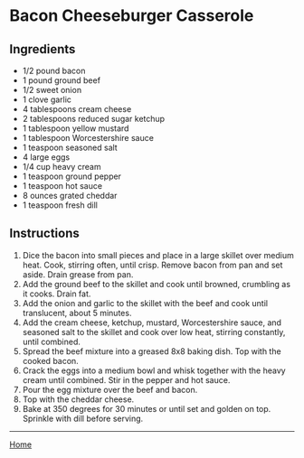 # Bacon Cheeseburger Casserole

## Ingredients
- 1/2 pound bacon
- 1 pound ground beef
- 1/2 sweet onion
- 1 clove garlic
- 4 tablespoons cream cheese
- 2 tablespoons reduced sugar ketchup
- 1 tablespoon yellow mustard
- 1 tablespoon Worcestershire sauce
- 1 teaspoon seasoned salt
- 4 large eggs
- 1/4 cup heavy cream
- 1 teaspoon ground pepper
- 1 teaspoon hot sauce
- 8 ounces grated cheddar
- 1 teaspoon fresh dill

## Instructions
1. Dice the bacon into small pieces and place in a large skillet over medium heat. Cook, stirring often, until crisp. Remove bacon from pan and set aside. Drain grease from pan.
1. Add the ground beef to the skillet and cook until browned, crumbling as it cooks. Drain fat.
1. Add the onion and garlic to the skillet with the beef and cook until translucent, about 5 minutes.
1. Add the cream cheese, ketchup, mustard, Worcestershire sauce, and seasoned salt to the skillet and cook over low heat, stirring constantly, until combined.
1. Spread the beef mixture into a greased 8x8 baking dish. Top with the cooked bacon.
1. Crack the eggs into a medium bowl and whisk together with the heavy cream until combined. Stir in the pepper and hot sauce.
1. Pour the egg mixture over the beef and bacon.
1. Top with the cheddar cheese.
1. Bake at 350 degrees for 30 minutes or until set and golden on top. Sprinkle with dill before serving.



---
[Home](../)